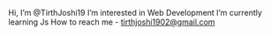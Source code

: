  Hi, I’m @TirthJoshi19
 I’m interested in Web Development
 I’m currently learning Js
 How to reach me - tirthjoshi1902@gmail.com


<!---
TirthJoshi19/TirthJoshi19 is a ✨ special ✨ repository because its `README.md` (this file) appears on your GitHub profile.
You can click the Preview link to take a look at your changes.
--->
